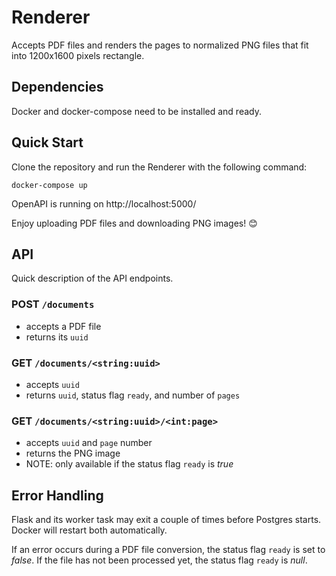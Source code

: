 # Renderer

Accepts PDF files and renders the pages to normalized PNG files that fit into 1200x1600 pixels rectangle.

## Dependencies

Docker and docker-compose need to be installed and ready.

## Quick Start

Clone the repository and run the Renderer with the following command:

```
docker-compose up
```

OpenAPI is running on http://localhost:5000/

Enjoy uploading PDF files and downloading PNG images! 😊

## API

Quick description of the API endpoints.

### POST `/documents`

* accepts a PDF file
* returns its `uuid`

### GET `/documents/<string:uuid>`

* accepts `uuid`
* returns `uuid`, status flag `ready`, and number of `pages`

### GET `/documents/<string:uuid>/<int:page>`

* accepts `uuid` and `page` number
* returns the PNG image
* NOTE: only available if the status flag `ready` is *true*

## Error Handling

Flask and its worker task may exit a couple of times before Postgres starts. Docker will restart both automatically.

If an error occurs during a PDF file conversion, the status flag `ready` is set to *false*. If the file has not been
processed yet, the status flag `ready` is *null*.
